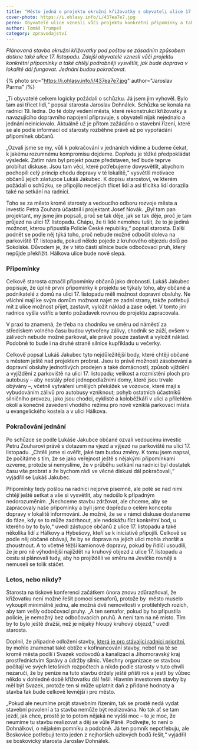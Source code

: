```yaml
---
title: "Město jedná o projektu okružní křižovatky s obyvateli ulice 17. listopadu. Zdrží to stavbu?"
cover-photo: https://i.ohlasy.info/i/437ea7e7.jpg
perex: Obyvatelé ulice vznesli vůči projektu konkrétní připomínky a také chtějí podrobněji vysvětlit, jak bude doprava v lokalitě dál fungovat. Jednání budou pokračovat.
author: Tomáš Trumpeš
category: zpravodajství
---
```


*Plánovaná stavba okružní křižovatky pod poštou se zásadním způsobem dotkne také ulice 17. listopadu. Zdejší obyvatelé vznesli vůči projektu konkrétní připomínky a také chtějí podrobněji vysvětlit, jak bude doprava v lokalitě dál fungovat. Jednání budou pokračovat.*

{% photo src="https://i.ohlasy.info/i/437ea7e7.jpg" author="Jaroslav Parma" /%}

„Ti obyvatelé celkem logicky požádali o schůzku. Já jsem jim vyhověl. Bylo tam asi třicet lidí,“ popsal starosta Jaroslav Dohnálek. Schůzka se konala na radnici 19. ledna. Do té doby vedení města, které rekonstrukci křižovatky a navazujícího dopravního napojení připravuje, s obyvateli nijak nejednalo a jednání neiniciovalo. Aktuálně už je přitom zažádáno o stavební řízení, které se ale podle informací od starosty rozběhne právě až po vypořádání připomínek občanů.

„Ozvali jsme se my, vůli k pokračování v jednáních vidíme a budeme čekat, k jakému rozumnému kompromisu dojdeme. Dopředu je těžké předpokládat výsledek. Zatím nám byl projekt pouze představen, teď bude teprve probíhat diskuse. Jsou tam věci, které potřebujeme dovysvětlit, abychom pochopili celý princip chodu dopravy v té lokalitě,“ vysvětlil motivace občanů jejich zástupce Lukáš Jakubec. K dopisu starostovi, ve kterém požádali o schůzku, se připojilo necelých třicet lidí a asi třicítka lidí dorazila také na setkání na radnici.

Toho se za město kromě starosty a vedoucího odboru rozvoje města a investic Petra Zouhara účastnil i projektant Josef Novák. „Byl tam pan projektant, my jsme jim popsali, proč se tak děje, jak se tak děje, proč je tam průjezd na ulici 17. listopadu. Chápu, že ti lidé nemohou tušit, že to je jediná možnost, kterou připustila Policie České republiky,“ popsal starosta. Další podnět se podle něj týká toho, proč nebude možné odbočit doleva na parkoviště 17. listopadu, pokud někdo pojede z kruhového objezdu dolů po Sokolské. Důvodem je, že v této části silnice bude odbočovací pruh, který nepůjde překřížit. Hálkova ulice bude nově slepá.

### Připomínky

Celkově starosta označil připomínky občanů jako drobnosti. Lukáš Jakubec popisuje, že úplně první připomínky k projektu se týkaly toho, aby občané a podnikatelé z domů na ulici 17. listopadu měli možnost dopravní obsluhy. Ne všichni mají ke svým domům možnost najet ze zadní strany, takže potřebují mít z ulice možnost přijet, zastavit, vyložit náklad a zase odjet. V tomto jim radnice vyšla vstříc a tento požadavek rovnou do projektu zapracovala.

V praxi to znamená, že třeba na chodníku ve směru od náměstí za střediskem volného času budou vytvořeny zálivy, chodník se zúží, ovšem v zálivech nebude možné parkovat, ale právě pouze zastavit a vyložit náklad. Podobně to bude i na druhé straně silnice kupříkladu u večerky.

Celkově popsal Lukáš Jakubec tyto nejdůležitější body, které chtějí občané s městem ještě nad projektem probrat. Jsou to právě možnosti zásobování a dopravní obsluhy jednotlivých prodejen a také domácností; způsob vjíždění a vyjíždění z parkoviště na ulici 17. listopadu; velikost a rozmístění ploch pro autobusy – aby nestály před jednopodlažními domy, které jsou trvale obývány –, včetně vytváření umělých překážek ve vozovce, které mají s vybudováním zálivů pro autobusy vzniknout; pohyb ostatních účastníků silničního provozu, jako jsou chodci, cyklisté a koloběžkáři v ulici a přilehlém okolí a konečně zavedení vhodého režimu pro nově vzniklá parkovací místa u evangelického kostela a v ulici Hálkova.

### Pokračování jednání

Po schůzce se podle Lukáše Jakubce občané ozvali vedoucímu investic Petru Zouharovi právě s dotazem na vjezd a výjezd na parkoviště na ulici 17. listopadu. „Chtěli jsme si ověřit, jaké tam budou změny. K tomu jsem napsal, že počítáme s tím, že se jako veřejnost ještě s nějakými připomínkami ozveme, protože si nemyslíme, že v průběhu setkání na radnici byl dostatek času vše probrat a že bychom rádi ve věcné diskusi dál pokračovali,“ vyjádřil se Lukáš Jakubec.

Připomínky tedy pošlou na radnici nejprve písemně, ale poté se nad nimi chtějí ještě setkat a vše si vysvětlit, aby nedošlo k případným nedorozuměním. „Nechceme stavbu zdržovat, ale chceme, aby se zapracovaly naše připomínky a byli jsme dopředu o celém konceptu dopravy v lokalitě informováni. Je možné, že se v rámci diskuse dostaneme do fáze, kdy se to může zadrhnout, ale nedokážu říct konkrétní bod, u kterého by to bylo,“ uvedl zástupce občanů z ulice 17. listopadu a také několika lidí z Hálkovy a Hybešovy, kteří se k iniciativě připojili. Celkově se podle něj občané obávají, že by se doprava na jejich ulici mohla zhoršit a zhoustnout. A to včetně těžší kamionové dopravy, pokud by řidiči usoudili, že je pro ně výhodnější najíždět na kruhový objezd z ulice 17. listopadu a cestu si plánovali tudy, aby ho projížděli ve směru na Jevíčko rovněji a nemuseli se tolik stáčet.

### Letos, nebo nikdy?

Starosta na tiskové konferenci začátkem února znovu zdůrazňoval, že křižovatku není možné řešit pomocí semaforů, protože by  město muselo vykoupit minimálně jednu, ale možná dvě nemovitosti v protilehlých rozích, aby tam vešly odbočovací pruhy. „A ten semafor, pokud by ho připustila policie, je nemožný bez odbočovacích pruhů. A není tam na ně místo. Tím by to bylo ještě dražší, než je nějaký hloupý kruhový objezd,“ uvedl starosta.

Doplnil, že případné odložení stavby, [která je pro stávající radnici prioritní](https://ohlasy.info/clanky/2022/02/lidicka-povoleni.html), by mohlo znamenat také obtíže v kofinancování stavby, neboť na té se kromě města podílí i Svazek vodovodů a kanalizací a Jihomoravský kraj prostřednictvím Správy a údržby silnic. Všechny organizace se stavbou počítají ve svých letošních rozpočtech a nikdo podle starosty v tuto chvíli nezaručí, že by peníze na tuto stavbu držely ještě příští rok a jestli by vůbec někdo v dohledné době křižovatku dál řešil. Hlavním investorem stavby by měl být Svazek, protože ten si může uplatnit daň z přidané hodnoty a stavba tak bude celkově levnější i pro město. 

„Pokud ale neumíme projít stavebním řízením, tak se prostě nedá vydat stavební povolení a ta stavba nemůže být realizována. No tak ať se tam jezdí, jak chce, prostě je to potom nějaká ne vyšší moc – to je moc, že neumíme tu stavbu realizovat a děj se vůle Páně. Podívejte, to není o Dohnálkovi, o nějakém pomníku a podobně. Já ten pomník nepotřebuju, ale Boskovice potřebují tento jeden z nejhorších uzlových bodů řešit,“ vyjádřil se boskovický starosta Jaroslav Dohnálek.